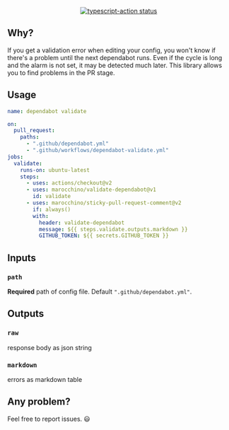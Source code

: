 <p align="center">
  <a href="https://github.com/marocchino/validate-dependabot/actions"><img alt="typescript-action status" src="https://github.com/marocchino/validate-dependabot/workflows/build-test/badge.svg"></a>
</p>

## Why?

If you get a validation error when editing your config, you won't know if there's a problem until the next dependabot runs.
Even if the cycle is long and the alarm is not set, it may be detected much later.
This library allows you to find problems in the PR stage.

## Usage

```yaml
name: dependabot validate

on:
  pull_request:
    paths:
      - ".github/dependabot.yml"
      - ".github/workflows/dependabot-validate.yml"
jobs:
  validate:
    runs-on: ubuntu-latest
    steps:
      - uses: actions/checkout@v2
      - uses: marocchino/validate-dependabot@v1
        id: validate
      - uses: marocchino/sticky-pull-request-comment@v2
        if: always()
        with:
          header: validate-dependabot
          message: ${{ steps.validate.outputs.markdown }}
          GITHUB_TOKEN: ${{ secrets.GITHUB_TOKEN }}
```

## Inputs

### `path`

**Required** path of config file. Default `".github/dependabot.yml"`.

## Outputs

### `raw`

response body as json string

### `markdown`

errors as markdown table

## Any problem?

Feel free to report issues. 😃
